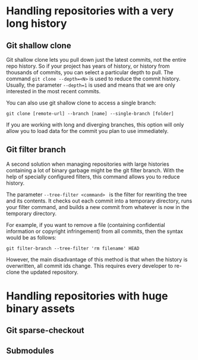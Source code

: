 # Handling repositories with a very long history
## Git shallow clone
Git shallow clone lets you pull down just the latest commits, not the entire repo history. So if your project has years of history, or history from thousands of commits, you can select a particular depth to pull. The command `git clone --depth=<N>` is used to reduce the commit history. 
Usually, the parameter `--depth=1` is used and means that we are only interested in the most recent commits.

You can also use git shallow clone to access a single branch:

`git clone [remote-url] --branch [name] --single-branch [folder]`

If you are working with long and diverging branches, this option will only allow you to load data for the commit you plan to use immediately.
## Git filter branch
A second solution when managing repositories with large histories containing a lot of binary garbage might be the git filter branch.
 With the help of specially configured filters, this command allows you to reduce history.

The parameter `--tree-filter <command> ` is the filter for rewriting the tree and its contents. It checks out each commit into a temporary directory, runs your filter command, and builds a new commit from whatever is now in the temporary directory.

For example, if you want to remove a file (containing confidential information or copyright infringement) from all commits, then the syntax would be as follows:

`git filter-branch --tree-filter 'rm filename' HEAD`

However, the main disadvantage of this method is that when the history is overwritten, all commit ids change.
This requires every developer to re-clone the updated repository.


# Handling repositories with huge binary assets

## Git sparse-checkout

## Submodules